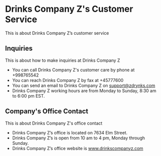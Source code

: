 # Drinks Company Z's Customer Service

This is about Drinks Company Z’s customer service

## Inquiries

This is about how to make inquiries at Drinks Company Z

- You can call Drinks Company Z's customer care by phone at +998765542
- You can reach Drinks Company Z by fax at +45777600
- You can send an email to Drinks Company Z on support@zdrynks.com
- Drinks Company Z working hours are from Monday to Sunday, 8:30 am to 6:00 pm EST.

## Company's Office Contact

This is about Drinks Company Z's office contact

- Drinks Company Z’s office is located on 7634 Elm Street.
- Drinks Company Z’s is open from 10 am to 4 pm, Monday through Sunday.
- Drinks Company Z’s office website is www.drinkscompanyz.com